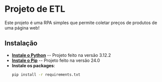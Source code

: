 # Projeto de ETL

Este projeto é uma RPA simples que permite coletar preços de produtos de uma página web!

## Instalação

- **[Instale o Python](https://www.python.org/downloads/)**
    -- Projeto feito na versão 3.12.2
- **[Instale o Pip](https://pip.pypa.io/en/stable/installation/)**
    -- Projeto feito na versão 24.0
- **Instale os packages**:
    ```bash
   pip install -r requirements.txt
   ```
